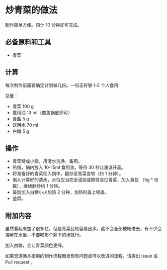 # 炒青菜的做法

制作简单方便。预计 10 分钟即可完成。

## 必备原料和工具

- 青菜

## 计算

每次制作前需要确定计划做几份。一份正好够 1-2 个人食用

总量：

- 青菜 100 g
- 食用油 13 ml（覆盖锅底即可）
- 食盐 5 g 
- 饮用水 70 ml 
- 白糖 5 g

## 操作

- 青菜掰成小瓣，用清水洗净，备用。
- 热锅，锅内放入 10-15ml 食用油。等待 30 秒让油温升高。
- 将准备好的青菜倒入锅中，翻炒至青菜变软（约 1 分钟）。
- 倒入计算好的清水，水位应当完全浸润或即将没过青菜，加入食盐 （5g * 份数），继续翻炒约 1 分钟。
- 最后加入白糖小火加热 2 分钟，加热时盖上锅盖。
- 盛盘。

## 附加内容

虽然看起来加了很多盐，但是青菜比较容易出水，盐不会全部被吃进去，有不少会溶解在水里，不要喝那个剩下的汤就行。

加入白糖，会让青菜颜色更绿。

如果您遵循本指南的制作流程而发现有问题或可以改进的流程，请提出 Issue 或 Pull request 。
